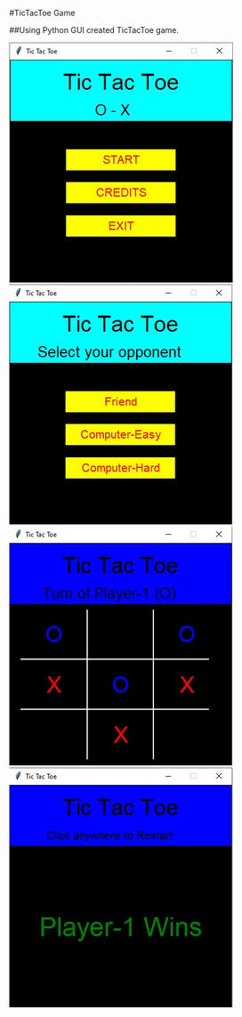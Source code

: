 #TicTacToe Game

##Using Python GUI created TicTacToe game.

<img src="images/TTT1.jpg">
<img src="images/TTT2.jpg">
<img src="images/TTT3.jpg">
<img src="images/TTT4.jpg">